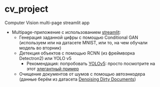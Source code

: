# cv_project
Computer Vision multi-page streamlit app
- Multipage-приложение с использованием [streamlit](streamlit.io):
   - Генерация заданной цифры с помощью Conditional GAN (используем или на датасете MNIST, или то, на чем обучали модель во вторник)
   - Детекция объектов с помощью RCNN (из фреймворка Detectron2) или YOLO v5
      - Рекомендация: попробовать [YOLOv5](https://github.com/ultralytics/yolov5): просто посмотрите на этот [элегантный пример](https://colab.research.google.com/github/ultralytics/yolov5/blob/master/tutorial.ipynb)
   - Очищение документов от шумов с помощью автоэнкодера (данные берём из датасета [Denoising Dirty Documents](https://www.kaggle.com/c/denoising-dirty-documents/data))

